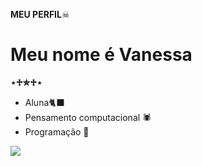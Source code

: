 **MEU PERFIL**☠︎︎
# Meu nome é Vanessa
**⋆♱✮♱⋆**
- Aluna🐈‍⬛
- Pensamento computacional 🕷
- Programação 🦨

![](https://media.tenor.com/T8SBWIfKcFQAAAAi/maxwell-cat.gif)
